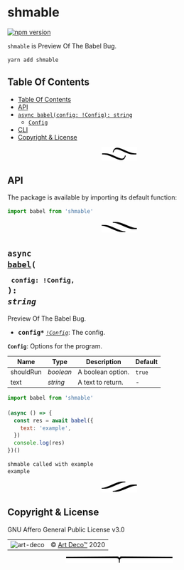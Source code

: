 # shmable

[![npm version](https://badge.fury.io/js/shmable.svg)](https://www.npmjs.com/package/shmable)

`shmable` is Preview Of The Babel Bug.

```sh
yarn add shmable
```

## Table Of Contents

- [Table Of Contents](#table-of-contents)
- [API](#api)
- [`async babel(config: !Config): string`](#async-mynewpackageconfig-config-string)
  * [`Config`](#type-config)
- [CLI](#cli)
- [Copyright & License](#copyright--license)

<p align="center"><a href="#table-of-contents">
  <img src="/.documentary/section-breaks/0.svg?sanitize=true">
</a></p>

## API

The package is available by importing its default function:

```js
import babel from 'shmable'
```

<p align="center"><a href="#table-of-contents">
  <img src="/.documentary/section-breaks/1.svg?sanitize=true">
</a></p>

## <code>async <ins>babel</ins>(</code><sub><br/>&nbsp;&nbsp;`config: !Config,`<br/></sub><code>): <i>string</i></code>
Preview Of The Babel Bug.

 - <kbd><strong>config*</strong></kbd> <em><code><a href="#type-config" title="Options for the program.">!Config</a></code></em>: The config.

__<a name="type-config">`Config`</a>__: Options for the program.


|   Name    |       Type       |    Description    | Default |
| --------- | ---------------- | ----------------- | ------- |
| shouldRun | <em>boolean</em> | A boolean option. | `true`  |
| text      | <em>string</em>  | A text to return. | -       |

```js
import babel from 'shmable'

(async () => {
  const res = await babel({
    text: 'example',
  })
  console.log(res)
})()
```
```
shmable called with example
example
```

<p align="center"><a href="#table-of-contents">
  <img src="/.documentary/section-breaks/2.svg?sanitize=true">
</a></p>

## Copyright & License

GNU Affero General Public License v3.0

<table>
  <tr>
    <td><img src="https://avatars3.githubusercontent.com/u/38815725?v=4&amp;s=100" alt="art-deco"></td>
    <td>© <a href="https://www.artd.eco">Art Deco™</a> 2020</td>
  </tr>
</table>

<p align="center"><a href="#table-of-contents">
  <img src="/.documentary/section-breaks/-1.svg?sanitize=true">
</a></p>